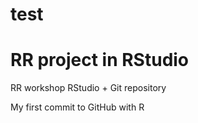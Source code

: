 # test

# RR project in RStudio
RR workshop RStudio + Git repository

My first commit to GitHub with R
